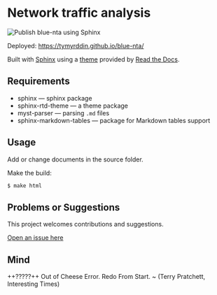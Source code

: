 # Network traffic analysis

![Publish blue-nta using Sphinx](https://github.com/tymyrddin/blue-nta/workflows/Publish%20blue-nta%20using%20Sphinx/badge.svg?branch=main)

Deployed: https://tymyrddin.github.io/blue-nta/

Built with [Sphinx](https://www.sphinx-doc.org) using a [theme](https://github.com/readthedocs/sphinx_rtd_theme) provided
by [Read the Docs](https://readthedocs.org/).

## Requirements

* sphinx — sphinx package
* sphinx-rtd-theme — a theme package
* myst-parser — parsing `.md` files
* sphinx-markdown-tables — package for Markdown tables support

## Usage

Add or change documents in the source folder.

Make the build:
```bash
$ make html
```

## Problems or Suggestions

This project welcomes contributions and suggestions. 

[Open an issue here](https://github.com/tymyrddin/blue-nta/issues)

## Mind

++?????++ Out of Cheese Error. Redo From Start. ~ (Terry Pratchett, Interesting Times)
